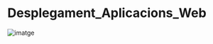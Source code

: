 # Desplegament_Aplicacions_Web
![imatge](https://github.com/mmonpeat/Desplegament_Aplicacions_Web/assets/115364869/6ec3ef62-29b2-4ef4-89da-371e49d8cb72)
